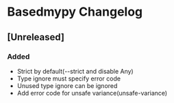 # Basedmypy Changelog

## [Unreleased]
### Added
- Strict by default(--strict and disable Any)
- Type ignore must specify error code
- Unused type ignore can be ignored
- Add error code for unsafe variance(unsafe-variance)
